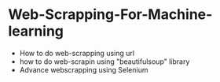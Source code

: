 # Web-Scrapping-For-Machine-learning
* How to do web-scrapping using url
* how to do web-scrapin using "beautifulsoup" library
* Advance webscrapping using Selenium
